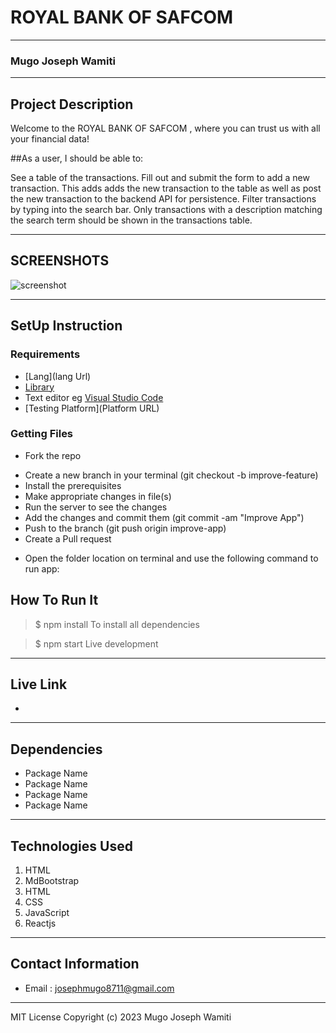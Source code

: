 # ROYAL BANK OF SAFCOM
*****
### Mugo Joseph Wamiti
****
## Project Description
Welcome to the  ROYAL BANK OF SAFCOM , where you can trust us with all your financial data!

##As a user, I should be able to:

See a table of the transactions.
Fill out and submit the form to add a new transaction. This adds adds the new transaction to the table as well as post the new transaction to the backend API for persistence.
Filter transactions by typing into the search bar. Only transactions with a description matching the search term should be shown in the transactions table.
******

## SCREENSHOTS
![screenshot](https://user-images.githubusercontent.com/91910681/212424272-3ac2770c-0fdd-4adc-9482-8dbaa67dc96e.jpg)


********
## SetUp Instruction
### Requirements
* [Lang](lang Url)
* [Library](https://reactjs.org/)
* Text editor eg [Visual Studio Code](https://code.visualstudio.com/download)
* [Testing Platform](Platform URL)


### Getting Files
* Fork the repo
- Create a new branch in your terminal (git checkout -b improve-feature)
- Install the prerequisites
- Make appropriate changes in file(s)
- Run the server to see the changes
- Add the changes and commit them (git commit -am "Improve App")
- Push to the branch (git push origin improve-app)
- Create a Pull request
* Open the folder location on terminal and use the following command to run app:

## How To Run It
>  $ npm install
To install all dependencies

> $ npm start
Live development
*****
## Live Link
-
*****
## Dependencies
- Package Name
- Package Name
- Package Name
- Package Name
*****
## Technologies Used
1. HTML
2. MdBootstrap
3. HTML
4. CSS
5. JavaScript
6. Reactjs

*****
## Contact Information
* Email : josephmugo8711@gmail.com
*****
MIT License
Copyright (c) 2023 Mugo Joseph Wamiti
